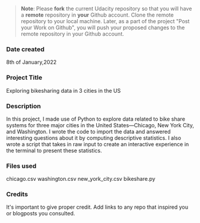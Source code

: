 >**Note**: Please **fork** the current Udacity repository so that you will have a **remote** repository in **your** Github account. Clone the remote repository to your local machine. Later, as a part of the project "Post your Work on Github", you will push your proposed changes to the remote repository in your Github account.

### Date created
8th of January,2022

### Project Title
Exploring bikesharing data in 3 cities in the US

### Description
In this project, I made use of Python to explore data related to 
bike share systems for three major cities in the United States—Chicago,
New York City, and Washington. I wrote the code to import the data and 
answered interesting questions about it by computing descriptive statistics. 
I also wrote a script that takes in raw input to create an 
interactive experience in the terminal to present these statistics.

### Files used
chicago.csv
washington.csv
new_york_city.csv
bikeshare.py

### Credits
It's important to give proper credit. Add links to any repo that inspired you or blogposts you consulted.

